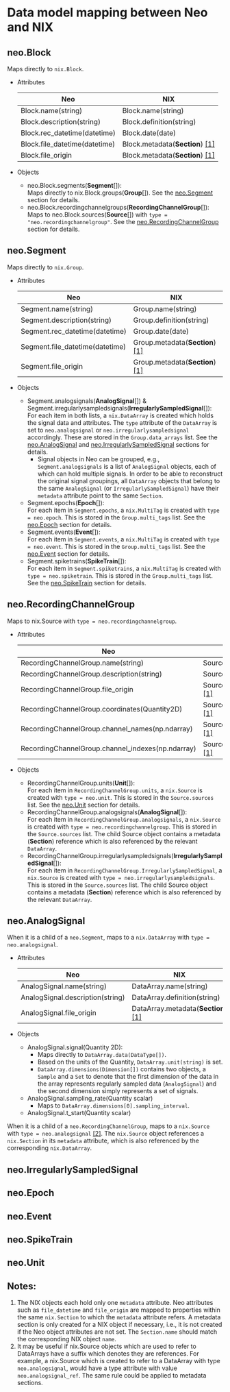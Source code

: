 # Data model mapping between Neo and NIX

## neo.Block

Maps directly to `nix.Block`.
  - Attributes

    | Neo                           | NIX                                  |
    |-------------------------------|--------------------------------------|
    | Block.name(string)            | Block.name(string)                   |
    | Block.description(string)     | Block.definition(string)             |
    | Block.rec_datetime(datetime)  | Block.date(date)                     |
    | Block.file_datetime(datetime) | Block.metadata(**Section**) [[1]](#notes) |
    | Block.file_origin             | Block.metadata(**Section**) [[1]](#notes) |

  - Objects
    - neo.Block.segments(**Segment**[]):  
    Maps directly to nix.Block.groups(**Group**[]).
    See the [neo.Segment](#neosegment) section for details.
    - neo.Block.recordingchannelgroups(**RecordingChannelGroup**[]):  
    Maps to neo.Block.sources(**Source**[]) with `type = "neo.recordingchannelgroup"`.
    See the [neo.RecordingChannelGroup](#neorecordingchannelgroup) section for details.

## neo.Segment

Maps directly to `nix.Group`.
  - Attributes

    | Neo                             | NIX                                  |
    |---------------------------------|--------------------------------------|
    | Segment.name(string)            | Group.name(string)                   |
    | Segment.description(string)     | Group.definition(string)             |
    | Segment.rec_datetime(datetime)  | Group.date(date)                     |
    | Segment.file_datetime(datetime) | Group.metadata(**Section**) [[1]](#notes) |
    | Segment.file_origin             | Group.metadata(**Section**) [[1]](#notes) |

  - Objects
    - Segment.analogsignals(**AnalogSignal**[]) & Segment.irregularlysampledsignals(**IrregularlySampledSignal**[]):  
    For each item in both lists, a `nix.DataArray` is created which holds the signal data and attributes.
    The `type` attribute of the `DataArray` is set to `neo.analogsignal` or `neo.irregularlysampledsignal` accordingly.
    These are stored in the `Group.data_arrays` list.
    See the [neo.AnalogSignal](#neoanalogsignal) and [neo.IrregularlySampledSignal](#neoirregularlysampledsignal) sections for details.
      - Signal objects in Neo can be grouped, e.g., `Segment.analogsignals` is a list of `AnalogSignal` objects, each of which can hold multiple signals.
      In order to be able to reconstruct the original signal groupings, all `DataArray` objects that belong to the same `AnalogSignal` (or `IrregularlySampledSignal`) have their `metadata` attribute point to the same `Section`.
    - Segment.epochs(**Epoch**[]):  
    For each item in `Segment.epochs`, a `nix.MultiTag` is created with `type = neo.epoch`.
    This is stored in the `Group.multi_tags` list.
    See the [neo.Epoch](#neoepoch) section for details.
    - Segment.events(**Event**[]):  
    For each item in `Segment.events`, a `nix.MultiTag` is created with `type = neo.event`.
    This is stored in the `Group.multi_tags` list.
    See the [neo.Event](#neoevent) section for details.
    - Segment.spiketrains(**SpikeTrain**[]):  
    For each item in `Segment.spiketrains`, a `nix.MultiTag` is created with `type = neo.spiketrain`.
    This is stored in the `Group.multi_tags` list.
    See the [neo.SpikeTrain](#neospiketrain) section for details.

## neo.RecordingChannelGroup

Maps to nix.Source with `type = neo.recordingchannelgroup`.
  - Attributes

    | Neo                                       | NIX                                   |
    |-------------------------------------------|---------------------------------------|
    | RecordingChannelGroup.name(string)        | Source.name(string)                   |
    | RecordingChannelGroup.description(string) | Source.definition(string)             |
    | RecordingChannelGroup.file_origin         | Source.metadata(**Section**) [[1]](#notes) |
    | RecordingChannelGroup.coordinates(Quantity2D) | Source.metadata(**Section**) [[1]](#notes) |
    | RecordingChannelGroup.channel_names(np.ndarray) | Source.metadata(**Section**) [[1]](#notes) |
    | RecordingChannelGroup.channel_indexes(np.ndarray) | Source.metadata(**Section**) [[1]](#notes) |

  - Objects
      - RecordingChannelGroup.units(**Unit**[]):  
      For each item in `RecordingChannelGroup.units`, a `nix.Source` is created with `type = neo.unit`.
      This is stored in the `Source.sources` list.
      See the [neo.Unit](#neounit) section for details.
      - RecordingChannelGroup.analogsignals(**AnalogSignal**[]):  
      For each item in `RecordingChannelGroup.analogsignals`, a `nix.Source` is created with `type = neo.recordingchannelgroup`.
      This is stored in the `Source.sources` list.
      The child Source object contains a metadata (**Section**) reference which is also referenced by the relevant `DataArray`.
      - RecordingChannelGroup.irregularlysampledsignals(**IrregularlySampledSignal**[]):  
      For each item in `RecordingChannelGroup.IrregularlySampledSignal`, a `nix.Source` is created with `type = neo.irregularlysampledsignals`.
      This is stored in the `Source.sources` list.
      The child Source object contains a metadata (**Section**) reference which is also referenced by the relevant `DataArray`.

## neo.AnalogSignal

When it is a child of a `neo.Segment`, maps to a `nix.DataArray` with `type = neo.analogsignal`.

  - Attributes

    | Neo                           | NIX                                  |
    |-------------------------------|--------------------------------------|
    | AnalogSignal.name(string)            | DataArray.name(string)                   |
    | AnalogSignal.description(string)     | DataArray.definition(string)             |
    | AnalogSignal.file_origin             | DataArray.metadata(**Section**) [[1]](#notes) |

  - Objects
    - AnalogSignal.signal(Quantity 2D):  
      - Maps directly to `DataArray.data(DataType[])`.
      - Based on the units of the Quantity, `DataArray.unit(string)` is set.
      - `DataArray.dimensions(Dimension[])` contains two objects, a `Sample` and a `Set` to denote that the first dimension of the data in the array represents regularly sampled data (`AnalogSignal`) and the second dimension simply represents a set of signals.
    - AnalogSignal.sampling_rate(Quantity scalar)
      - Maps to `DataArray.dimensions[0].sampling_interval`.
    - AnalogSignal.t_start(Quantity scalar)

When it is a child of a `neo.RecordingChannelGroup`, maps to a `nix.Source` with `type = neo.analogsignal` [[2]](#notes).
The `nix.Source` object references a `nix.Section` in its `metadata` attribute, which is also referenced by the corresponding `nix.DataArray`.


## neo.IrregularlySampledSignal

## neo.Epoch

## neo.Event

## neo.SpikeTrain

## neo.Unit

## Notes:
  1. The NIX objects each hold only one `metadata` attribute.
  Neo attributes such as `file_datetime` and `file_origin` are mapped to properties within the same `nix.Section` to which the `metadata` attribute refers.
  A metadata section is only created for a NIX object if necessary, i.e., it is not created if the Neo object attributes are not set.
  The `Section.name` should match the corresponding NIX object `name`.
  2. It may be useful if nix.Source objects which are used to refer to DataArrays have a suffix which denotes they are references.
  For example, a nix.Source which is created to refer to a DataArray with type `neo.analogsignal`, would have a type attribute with value `neo.analogsignal_ref`.
  The same rule could be applied to metadata sections.
